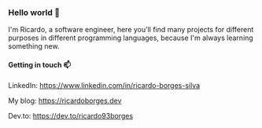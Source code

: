 ### Hello world 👋

I'm Ricardo, a software engineer, here you'll find many projects for different purposes in different programming languages, because I'm always learning something new.

#### Getting in touch 📫

LinkedIn: https://www.linkedin.com/in/ricardo-borges-silva

My blog: https://ricardoborges.dev

Dev.to: https://dev.to/ricardo93borges

<!--
**ricardo93borges/ricardo93borges** is a ✨ _special_ ✨ repository because its `README.md` (this file) appears on your GitHub profile.

Here are some ideas to get you started:

- 🔭 I’m currently working on ...
- 🌱 I’m currently learning ...
- 👯 I’m looking to collaborate on ...
- 🤔 I’m looking for help with ...
- 💬 Ask me about ...
- 📫 How to reach me: ...
- 😄 Pronouns: ...
- ⚡ Fun fact: ...
-->
